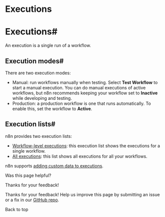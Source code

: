 # Executions

[ ](https://github.com/n8n-io/n8n-docs/edit/main/docs/workflows/executions/index.md "Edit this page")

# Executions#

An execution is a single run of a workflow.

## Execution modes#

There are two execution modes:

  * Manual: run workflows manually when testing. Select **Test Workflow** to start a manual execution. You can do manual executions of active workflows, but n8n recommends keeping your workflow set to **Inactive** while developing and testing.
  * Production: a production workflow is one that runs automatically. To enable this, set the workflow to **Active**.



## Execution lists#

n8n provides two execution lists:

  * [Workflow-level executions](single-workflow-executions/): this execution list shows the executions for a single workflow.
  * [All executions](all-executions/): this list shows all executions for all your workflows.



n8n supports [adding custom data to executions](custom-executions-data/).

Was this page helpful? 

Thanks for your feedback! 

Thanks for your feedback! Help us improve this page by submitting an issue or a fix in our [GitHub repo](https://github.com/n8n-io/n8n-docs). 

Back to top 

